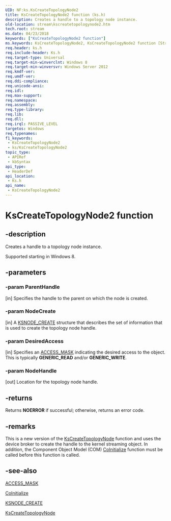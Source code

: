 ```yaml
---
UID: NF:ks.KsCreateTopologyNode2
title: KsCreateTopologyNode2 function (ks.h)
description: Creates a handle to a topology node instance.
old-location: stream\kscreatetopologynode2.htm
tech.root: stream
ms.date: 04/23/2018
keywords: ["KsCreateTopologyNode2 function"]
ms.keywords: KsCreateTopologyNode2, KsCreateTopologyNode2 function [Streaming Media Devices], ks/KsCreateTopologyNode2, stream.kscreatetopologynode2
req.header: ks.h
req.include-header: Ks.h
req.target-type: Universal
req.target-min-winverclnt: Windows 8
req.target-min-winversvr: Windows Server 2012
req.kmdf-ver: 
req.umdf-ver: 
req.ddi-compliance: 
req.unicode-ansi: 
req.idl: 
req.max-support: 
req.namespace: 
req.assembly: 
req.type-library: 
req.lib: 
req.dll: 
req.irql: PASSIVE_LEVEL
targetos: Windows
req.typenames: 
f1_keywords:
 - KsCreateTopologyNode2
 - ks/KsCreateTopologyNode2
topic_type:
 - APIRef
 - kbSyntax
api_type:
 - HeaderDef
api_location:
 - Ks.h
api_name:
 - KsCreateTopologyNode2
---
```


# KsCreateTopologyNode2 function


## -description

Creates a handle to a topology node instance.

Supported starting in Windows 8.

## -parameters

### -param ParentHandle 

[in]
Specifies the handle to the parent on which the node is created.

### -param NodeCreate 

[in]
A <a href="/windows-hardware/drivers/ddi/ks/ns-ks-ksnode_create">KSNODE_CREATE</a> structure that describes the set of information that is used to create the topology node handle.

### -param DesiredAccess 

[in]
Specifies an <a href="/windows-hardware/drivers/kernel/access-mask">ACCESS_MASK</a> indicating the desired access to the object. This is typically <b>GENERIC_READ</b> and/or <b>GENERIC_WRITE</b>.

### -param NodeHandle 

[out]
Location for the topology node handle.

## -returns

Returns <b>NOERROR</b> if successful; otherwise, returns an error code.

## -remarks

This is a new version of the <a href="/windows-hardware/drivers/ddi/ks/nf-ks-kscreatetopologynode">KsCreateTopologyNode</a> function and uses the device broker to create the handle to the kernel streaming object. In addition, the Component Object Model (COM) <a href="/windows/win32/api/objbase/nf-objbase-coinitialize">CoInitialize</a> function must be called before this function is called.

## -see-also

<a href="/windows-hardware/drivers/kernel/access-mask">ACCESS_MASK</a>



<a href="/windows/win32/api/objbase/nf-objbase-coinitialize">CoInitialize</a>



<a href="/windows-hardware/drivers/ddi/ks/ns-ks-ksnode_create">KSNODE_CREATE</a>



<a href="/windows-hardware/drivers/ddi/ks/nf-ks-kscreatetopologynode">KsCreateTopologyNode</a>
